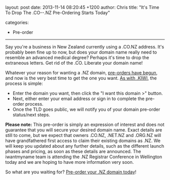 layout: post
date: 2013-11-14 08:20:45 +1200
author: Chris
title: "It's Time To Drop The .CO--.NZ Pre-Ordering Starts Today"

categories:
  - Pre-order

----

<!-- excerpt -->

Say you're a business in New Zealand currently using a .CO.NZ address. It's probably been fine up to now, but does your domain name really need to resemble an advanced medical degree? Perhaps it's time to drop the extraneous letters. Get rid of the .CO. Liberate your domain name!

<!-- /excerpt -->

Whatever your reason for wanting a .NZ domain, [pre-orders have begun](https://iwantmyname.com/domains/dot-nz), and now is the very best time to get the one you want. [As with .KIWI](https://iwantmyname.com/blog/2013/11/pre-orders-now-open-for-kiwimore-gtlds-coming-soon.html), the process is simple:

+ Enter the domain you want, then click the "I want this domain >" button.
+ Next, either enter your email address or sign in to complete the pre-order process.
+ Once the TLD goes public, we will notify you of your domain pre-order status/next steps.

**Please note:** This pre-order is simply an expression of interest and does not guarantee that you will secure your desired domain name. Exact details are still to come, but we expect that owners .CO.NZ, .NET.NZ and .ORG.NZ will have grandfathered first access to claim their existing domains as .NZ. We will keep you updated about any further details, such as the different launch phases and pricing, as soon as these details are announced. The iwantmyname team is attending the .NZ Registrar Conference in Wellington today and we are hoping to have more information very soon.

So what are you waiting for? [Pre-order your .NZ domain today](https://iwantmyname.com/domains/dot-nz)!

